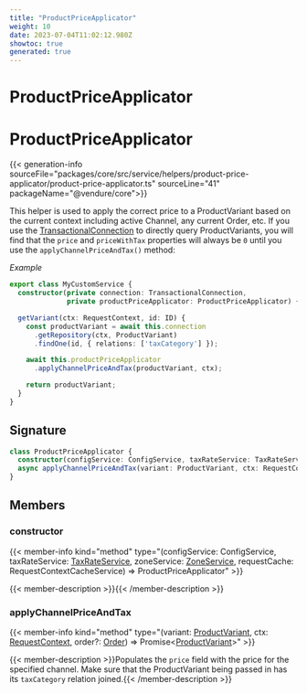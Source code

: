 ```yaml
---
title: "ProductPriceApplicator"
weight: 10
date: 2023-07-04T11:02:12.980Z
showtoc: true
generated: true
---
```

<!-- This file was generated from the Vendure source. Do not modify. Instead, re-run the "docs:build" script -->

# ProductPriceApplicator
<div class="symbol">


# ProductPriceApplicator

{{< generation-info sourceFile="packages/core/src/service/helpers/product-price-applicator/product-price-applicator.ts" sourceLine="41" packageName="@vendure/core">}}

This helper is used to apply the correct price to a ProductVariant based on the current context
including active Channel, any current Order, etc. If you use the <a href='/typescript-api/data-access/transactional-connection#transactionalconnection'>TransactionalConnection</a> to
directly query ProductVariants, you will find that the `price` and `priceWithTax` properties will
always be `0` until you use the `applyChannelPriceAndTax()` method:

*Example*

```TypeScript
export class MyCustomService {
  constructor(private connection: TransactionalConnection,
              private productPriceApplicator: ProductPriceApplicator) {}

  getVariant(ctx: RequestContext, id: ID) {
    const productVariant = await this.connection
      .getRepository(ctx, ProductVariant)
      .findOne(id, { relations: ['taxCategory'] });

    await this.productPriceApplicator
      .applyChannelPriceAndTax(productVariant, ctx);

    return productVariant;
  }
}
```

## Signature

```TypeScript
class ProductPriceApplicator {
  constructor(configService: ConfigService, taxRateService: TaxRateService, zoneService: ZoneService, requestCache: RequestContextCacheService)
  async applyChannelPriceAndTax(variant: ProductVariant, ctx: RequestContext, order?: Order) => Promise<ProductVariant>;
}
```
## Members

### constructor

{{< member-info kind="method" type="(configService: ConfigService, taxRateService: <a href='/typescript-api/services/tax-rate-service#taxrateservice'>TaxRateService</a>, zoneService: <a href='/typescript-api/services/zone-service#zoneservice'>ZoneService</a>, requestCache: RequestContextCacheService) => ProductPriceApplicator"  >}}

{{< member-description >}}{{< /member-description >}}

### applyChannelPriceAndTax

{{< member-info kind="method" type="(variant: <a href='/typescript-api/entities/product-variant#productvariant'>ProductVariant</a>, ctx: <a href='/typescript-api/request/request-context#requestcontext'>RequestContext</a>, order?: <a href='/typescript-api/entities/order#order'>Order</a>) => Promise&#60;<a href='/typescript-api/entities/product-variant#productvariant'>ProductVariant</a>&#62;"  >}}

{{< member-description >}}Populates the `price` field with the price for the specified channel. Make sure that
the ProductVariant being passed in has its `taxCategory` relation joined.{{< /member-description >}}


</div>
